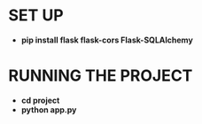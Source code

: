 # SET UP
- __pip install flask flask-cors Flask-SQLAlchemy__

# RUNNING THE PROJECT
- __cd project__
- __python app.py__